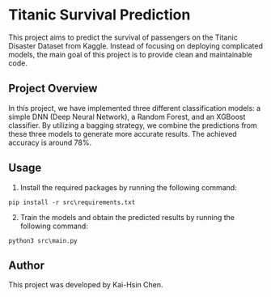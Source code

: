# Titanic Survival Prediction
This project aims to predict the survival of passengers on the Titanic Disaster Dataset from Kaggle. Instead of focusing on deploying complicated models, the main goal of this project is to provide clean and maintainable code.

## Project Overview
In this project, we have implemented three different classification models: a simple DNN (Deep Neural Network), a Random Forest, and an XGBoost classifier. By utilizing a bagging strategy, we combine the predictions from these three models to generate more accurate results. The achieved accuracy is around 78%.

## Usage

1. Install the required packages by running the following command:
```console
pip install -r src\requirements.txt
```

2. Train the models and obtain the predicted results by running the following command:
```console
python3 src\main.py
```

## Author 
This project was developed by Kai-Hsin Chen.